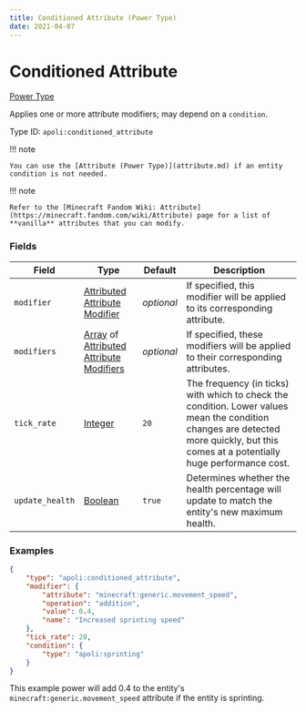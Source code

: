 ```yaml
---
title: Conditioned Attribute (Power Type)
date: 2021-04-07
---
```


# Conditioned Attribute

[Power Type](../power_types.md)

Applies one or more attribute modifiers; may depend on a `condition`.

Type ID: `apoli:conditioned_attribute`

!!! note

    You can use the [Attribute (Power Type)](attribute.md) if an entity condition is not needed.

!!! note

    Refer to the [Minecraft Fandom Wiki: Attribute](https://minecraft.fandom.com/wiki/Attribute) page for a list of **vanilla** attributes that you can modify.

### Fields

Field  | Type | Default | Description
-------|------|---------|------------
`modifier` | [Attributed Attribute Modifier](../data_types/attributed_attribute_modifier.md) | _optional_ | If specified, this modifier will be applied to its corresponding attribute.
`modifiers` | [Array](../data_types/array.md) of [Attributed Attribute Modifiers](../data_types/attributed_attribute_modifier.md) | _optional_ | If specified, these modifiers will be applied to their corresponding attributes.
`tick_rate` | [Integer](../data_types/integer.md) | `20` | The frequency (in ticks) with which to check the condition. Lower values mean the condition changes are detected more quickly, but this comes at a potentially huge performance cost.
`update_health` | [Boolean](../data_types/boolean.md) | `true` | Determines whether the health percentage will update to match the entity's new maximum health.

### Examples

```json
{
	"type": "apoli:conditioned_attribute",
	"modifier": {
		"attribute": "minecraft:generic.movement_speed",
		"operation": "addition",
		"value": 0.4,
		"name": "Increased sprinting speed"
	},
	"tick_rate": 20,
	"condition": {
		"type": "apoli:sprinting"
	}
}
```

This example power will add 0.4 to the entity's `minecraft:generic.movement_speed` attribute if the entity is sprinting.
